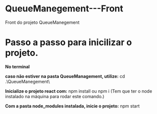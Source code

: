 # QueueManegement---Front
Front do projeto QueueManegement 

# Passo a passo para inicilizar o projeto.

**No terminal**

**caso não estiver na pasta QueueManagement, utilize:**
cd .\QueueManegement\

**Inicialize o projeto react com:**
npm install ou npm i (Tem que ter o node instalado na máquina para rodar este comando.)

**Com a pasta node_modules instalada, inicie o projeto:**
npm start
